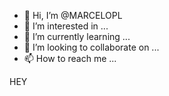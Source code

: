 - 👋 Hi, I’m @MARCELOPL
- 👀 I’m interested in ...
- 🌱 I’m currently learning ...
- 💞️ I’m looking to collaborate on ...
- 📫 How to reach me ...

<!---
MARCELOPL/MARCELOPL is a ✨ special ✨ repository because its `README.md` (this file) appears on your GitHub profile.
You can click the Preview link to take a look at your changes.
--->HEY

